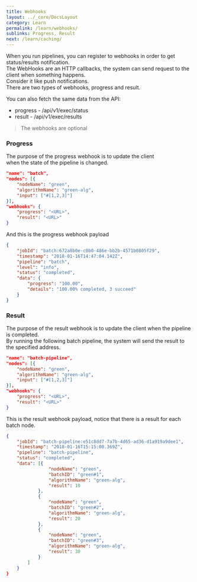 ```yaml
---
title: Webhooks
layout: ../_core/DocsLayout
category: Learn
permalink: /learn/webhooks/
sublinks: Progress, Result
next: /learn/caching/
---
```


When you run pipelines, you can register to webhooks in order to get status/results notification.  
The WebHooks are an HTTP callbacks, the system can send request to the client when something happens.  
Consider it like push notifications.  
There are two types of webhooks, progress and result.  

You can also fetch the same data from the API:  

* progress - /api/v1/exec/status
* result   - /api/v1/exec/results

> The webhooks are optional

### Progress

The purpose of the progress webhook is to update the client  
when the state of the pipeline is changed.

```json
"name": "batch",
"nodes": [{
    "nodeName": "green",
    "algorithmName": "green-alg",
    "input": ["#[1,2,3]"]
}],
"webhooks": {
    "progress": "<URL>",
    "result": "<URL>"
}
```

And this is the progress webhook payload

```json
{
    "jobId": "batch:672a8b0e-c0b0-486e-bb2b-4571b0805f29",
    "timestamp": "2018-01-16T14:47:04.142Z",
    "pipeline": "batch",
    "level": "info",
    "status": "completed",
    "data": {
        "progress": "100.00",
        "details": "100.00% completed, 3 succeed"
    }
}
```

### Result

The purpose of the result webhook is to update the client when the pipeline is completed.  
By running the following batch pipeline, the system will send the result to the specified address.

```json
"name": "batch-pipeline",
"nodes": [{
    "nodeName": "green",
    "algorithmName": "green-alg",
    "input": ["#[1,2,3]"]
}],
"webhooks": {
    "progress": "<URL>",
    "result": "<URL>"
}
```

This is the result webhook payload, notice that there is a result for each batch node.

```json
{
    "jobId": "batch-pipeline:e51c8dd7-7a7b-4d65-ad36-d1a919a9dee1",
    "timestamp": "2018-01-16T15:15:00.369Z",
    "pipeline": "batch-pipeline",
    "status": "completed",
    "data": [{
                "nodeName": "green",
                "batchID": "green#1",
                "algorithmName": "green-alg",
                "result": 10
            },
            {
                "nodeName": "green",
                "batchID": "green#2",
                "algorithmName": "green-alg",
                "result": 20
            },
            {
                "nodeName": "green",
                "batchID": "green#3",
                "algorithmName": "green-alg",
                "result": 30
            }
        ]
    }
}
```